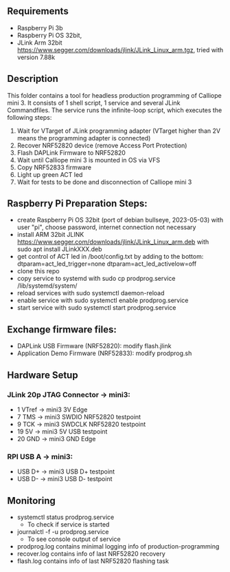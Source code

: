 ## Requirements
- Raspberry Pi 3b
- Raspberry Pi OS 32bit,
- JLink Arm 32bit  https://www.segger.com/downloads/jlink/JLink_Linux_arm.tgz, tried with version 7.88k

## Description
This folder contains a tool for headless production programming of Calliope mini 3. It consists of 1 shell script, 1 service and several JLink Commandfiles. The service runs the infinite-loop script, which executes the following steps: 
1. Wait for VTarget of JLink programming adapter (VTarget higher than 2V means the programming adapter is connected)
2. Recover NRF52820 device (remove Access Port Protection)
3. Flash DAPLink Firmware to NRF52820
4. Wait until Calliope mini 3 is mounted in OS via VFS
5. Copy NRF52833 firmware
6. Light up green ACT led 
7. Wait for tests to be done and disconnection of Calliope mini 3

## Raspberry Pi Preparation Steps:
- create Raspberry Pi OS 32bit (port of debian bullseye, 2023-05-03) with user "pi", choose password, internet connection not necessary
- install ARM 32bit JLINK https://www.segger.com/downloads/jlink/JLink_Linux_arm.deb with sudo apt install JLinkXXX.deb
- get control of ACT led in /boot/config.txt by adding to the bottom:
dtparam=act_led_trigger=none
dtparam=act_led_activelow=off
- clone this repo
- copy service to systemd with sudo cp prodprog.service /lib/systemd/system/
- reload services with sudo systemctl daemon-reload
- enable service with sudo systemctl enable prodprog.service
- start service with sudo systemctl start prodprog.service

## Exchange firmware files: 
- DAPLink USB Firmware (NRF52820): modify flash.jlink
- Application Demo Firmware (NRF52833): modify prodprog.sh

## Hardware Setup
### JLink 20p JTAG Connector -> mini3: 
-  1 VTref -> mini3 3V Edge
-  7 TMS -> mini3 SWDIO NRF52820 testpoint
-  9 TCK -> mini3 SWDCLK NRF52820 testpoint
- 19 5V  -> mini3 5V USB testpoint
- 20 GND -> mini3 GND Edge
### RPI USB A  -> mini3:
- USB D+ -> mini3 USB D+ testpoint
- USB D- -> mini3 USB D- testpoint

## Monitoring
- systemctl status prodprog.service
  - To check if service is started
- journalctl -f -u prodprog.service
  - To see console output of service
- prodprog.log contains minimal logging info of production-programming
- recover.log contains info of last NRF52820 recovery
- flash.log contains info of last NRF52820 flashing task
